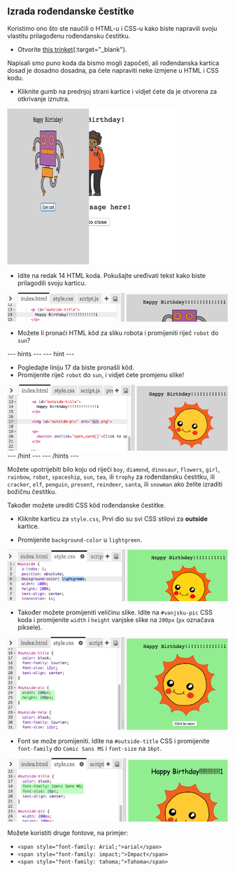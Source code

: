## Izrada rođendanske čestitke

Koristimo ono što ste naučili o HTML-u i CSS-u kako biste napravili svoju vlastitu prilagođenu rođendansku čestitku.

+ Otvorite [this trinket](http://jumpto.cc/web-card){:target="_blank"}.

Napisali smo puno koda da bismo mogli započeti, ali rođendanska kartica dosad je dosadno dosadna, pa ćete napraviti neke izmjene u HTML i CSS kodu.

+ Kliknite gumb na prednjoj strani kartice i vidjet ćete da je otvorena za otkrivanje iznutra.

![screenshot](images/birthday-click.png)

+ Idite na redak 14 HTML koda. Pokušajte uređivati ​​tekst kako biste prilagodili svoju karticu.

![screenshot](images/birthday-card-html.png)

+ Možete li pronaći HTML kôd za sliku robota i promijeniti riječ `robot` do `sun`?

\--- hints \--- \--- hint \---

+ Pogledajte liniju 17 da biste pronašli kôd.
+ Promijenite riječ `robot` do `sun`, i vidjet ćete promjenu slike!

![screenshot](images/birthday-card-sun.png) \--- /hint \--- \--- /hints \---

Možete upotrijebiti bilo koju od riječi `boy`, `diamond`, `dinosaur`, `flowers`, `girl`, `rainbow`, `robot`, `spaceship`, `sun`, `tea`, ili `trophy` za rođendansku čestitku, ili `cracker`, `elf`, `penguin`, `present`, `reindeer`, `santa`, ili `snowman` ako želite izraditi božičnu čestitku.

Također možete urediti CSS kôd rođendanske čestitke.

+ Kliknite karticu za `style.css`, Prvi dio su svi CSS stilovi za **outside** kartice.

+ Promijenite `background-color` u `lightgreen`.

![screenshot](images/birthday-card-outside.png)

+ Također možete promijeniti veličinu slike. Idite na `#vanjsku-pic` CSS koda i promijenite `width` i `height` vanjske slike na `200px` (`px` označava piksele).

![screenshot](images/birthday-card-size.png)

+ Font se može promijeniti. Idite na `#outside-title` CSS i promijenite ` font-family` do `Comic Sans MS` i `font-size` na `16pt`.

![screenshot](images/birthday-card-font.png)

Možete koristiti druge fontove, na primjer:

+ `<span style="font-family: Arial;">arial</span>`
+ `<span style="font-family: impact;">Impact</span>`
+ `<span style="font-family: tahoma;">Tahoma</span>`